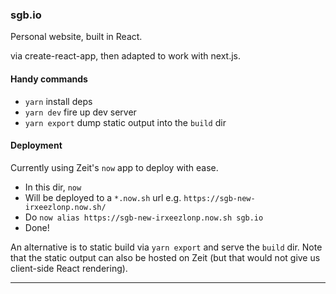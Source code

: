 ### sgb.io

Personal website, built in React.

via create-react-app, then adapted to work with next.js.

#### Handy commands

- `yarn` install deps
- `yarn dev` fire up dev server
- `yarn export` dump static output into the `build` dir

#### Deployment

Currently using Zeit's `now` app to deploy with ease.

- In this dir, `now`
- Will be deployed to a `*.now.sh` url e.g. `https://sgb-new-irxeezlonp.now.sh/`
- Do `now alias https://sgb-new-irxeezlonp.now.sh sgb.io`
- Done!

An alternative is to static build via `yarn export` and serve the `build` dir. Note that the static output can also be hosted on Zeit (but that would not give us client-side React rendering).

---